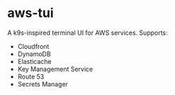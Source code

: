 # aws-tui

A k9s-inspired terminal UI for AWS services. Supports:

* Cloudfront
* DynamoDB
* Elasticache
* Key Management Service
* Route 53
* Secrets Manager

